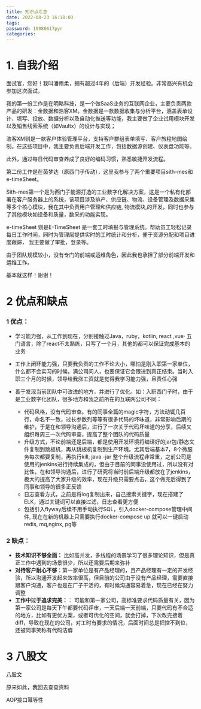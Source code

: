 ```yaml
---
title: 知识点汇总
date: 2022-08-23 16:18:03
tags:
password: 19980617pyr
categories: 
---
```


# 1. 自我介绍

面试官，您好！我叫潘雨柔，拥有超过4年的（后端）开发经验。非常高兴有机会参加这次面试。

我的第一份工作是在明略科技，是一个做SaaS业务的互联网企业，主要负责两款产品的研发：金数据和浩客XM。金数据是一款数据收集与分析平台，涵盖表单设计、填写、投放、数据分析以及自动化推送等功能，我主要做了企业试用模块开发以及销售线索系统（如Vaultx）的设计与实现；

浩客XM则是一款客户体验管理平台，支持客户群组表单填写、客户旅程地图绘制。在这些项目中，我主要负责后端开发工作，包括数据源创建、仪表盘功能等。

此外，通过每日代码审查养成了良好的编码习惯，熟悉敏捷开发流程。



第二份工作是在茵梦达（原西门子传动），这里我参与了两个重要项目sith-mes和e-timeSheet。

Sith-mes第一个是为西门子能源打造的工业数字化解决方案，这是一个私有化部署在客户服务器上的系统，该项目涉及排产、供应链、物流、设备管理及数据采集等多个核心模块，我在其中负责用户管理和供应链, 物流模块,的开发，同时也参与了其他模块如设备和质量，数采的功能实现。

e-timeSheet 则是E-TimeSheet 是一套工时填报与管理系统。帮助员工轻松记录每日工作时间，同时为管理层提供实时的工时统计和分析，便于资源分配和项目进度跟踪， 我主要做了审批，登录等。

由于团队规模较小，没有专门的前端或运维角色，因此我也承担了部分前端开发和运维工作。



基本就这样！谢谢！



# 2 优点和缺点

### 1 优点：

- 学习能力强，从工作到现在，分别接触过Java，ruby，kotlin, react ,vue· 五门语言，除了react不太熟练，只写了一个月，其他的都可以保证完成基本的业务

- 工作上闭环能力强，只要我负责的工作不论大小，哪怕是刚入职第一家单位，什么都不会实习的时候，满公司问人，也要保证它会跟进到真正结束。当时入职三个月的时候，领导给我涨工资就是觉得我学习能力强，且责任心强
- 善于发现当前团队中可改进的地方，并进行了优化。如：入职西门子时，由于是工业数字化团队，很多地方和我之前所在的互联网公司不同：
  - 代码风格，没有代码审查。有的同事全篇的magic字符，方法动辄几百行，命名不一致，过⻓参数列等等有很多代码的坏味道，非常影响后期的维护，于是在和领导沟通后，进行了一次关于代码坏味道的分享，后续又组织每周三一次代码审查，提高了整个团队的代码质量
  - 升级方式，不论前端还是后端，都是使用开发环境将编译好的jar包/静态文件复制到跳板机，再从跳板机复制到生产环境。尤其后端基本7，8个微服务每次都要复制，再执行kill, java -jar 整个升级流程非常重，之前公司是使用的jenkins进行持续集成的，但由于目前的同事没使用过，所以没有对比性，在和领导沟通后，进行了研究将当时前后端升级都放在了jenkins，极大的提高了大家升级的效率，现在升级只需要点击，这个做完后得到了同事和领导的很多正反馈
  - 日志查看方式，之前是将log复制出来，自己搜索关键字，现在搭建了ELK，通过关键词可以直接过滤，日志查看更方便
  - 包括引入flyway后续不用手动执行SQL，引入docker-compose管理中间件, 现在在新的机器上只需要执行docker-compose up 就可以一键启动redis, mq,nginx, pg等

### 2 缺点：

- **技术知识不够全面：** 比如高并发，多线程的场景学习了很多理论知识，但是真正工作中遇到的场景很少，所以还需要后期来弥补
- **对待客户耐心不够**：第一家单位是有产品经理的，且产品经理有一定的开发经验，所以沟通开发起来效率很高，但目前的公司由于没有产品经理，需要直接跟客户沟通，客户也是在厂子干活的，有时候沟通容易着急，现在已经在努力调整
- **工作中过于追求完美：**： 可能和第一家公司，高标准要求代码质量有关，因为第一家公司是每天下午都要代码评审，一天后端一天前端，只要代码有不合适的地方，比如有更优方案，或者可优化的空间，就会打掉，下次改完接着diff，导致在现在的公司，对工时有要求的情况，后面时间总是把控不到位，还被同事笑称有代码洁癖

# 3 八股文

[ 八股文]( https://pyr9.github.io/%E5%85%AB%E8%82%A1%E6%96%87/)



原来如此，我回去查查资料

AOP接口幂等性
